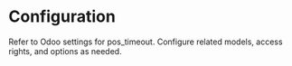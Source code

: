 # Configuration

Refer to Odoo settings for pos_timeout. Configure related models, access rights, and options as needed.
